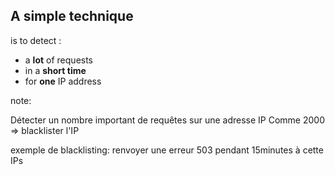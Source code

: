 ## A simple technique

is to detect :

- a **lot** of requests
- in a **short time**
- for **one** IP address


note:

Détecter un nombre important de requêtes sur une adresse IP
Comme 2000
=> blacklister l'IP

exemple de blacklisting: renvoyer une erreur 503 pendant 15minutes à cette IPs
